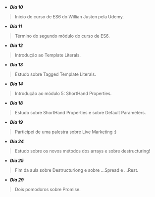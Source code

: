 - **_Dia 10_**
> Inicio do curso de ES6 do Willian Justen pela Udemy.

- **_Dia 11_**
> Término do segundo módulo do curso de ES6.

- **_Dia 12_**
> Introdução ao Template Literals.

- **_Dia 13_**
> Estudo sobre Tagged Template Literals.

- **_Dia 14_**
> Introdução ao módulo 5: ShortHand Properties.

- **_Dia 18_**
> Estudo sobre ShortHand Properties e sobre Default Parameters.

- **_Dia 19_**
> Participei de uma palestra sobre Live Marketing :)

- **_Dia 24_**
> Estudo sobre os novos métodos dos arrays e sobre destructuring!

- **_Dia 25_**
> Fim da aula sobre Destructuriong e sobre ...Spread e ...Rest.

- **_Dia 29_**
> Dois pomodoros sobre Promise.